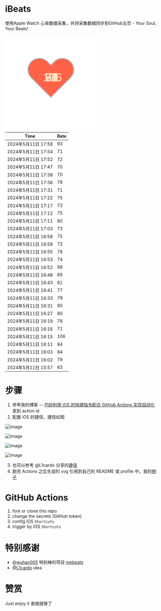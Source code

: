 # iBeats
使用Apple Watch 心率数据采集，并将采集数据同步到GitHub主页 - Your Soul, Your Beats!

![](./files/heart.svg)

<!--START_SECTION:my_heart_rate-->
| Time | Rate | 
 | ---- | ---- | 
| 2024年5月11日 17:58 | 93 |
| 2024年5月11日 17:54 | 71 |
| 2024年5月11日 17:52 | 72 |
| 2024年5月11日 17:47 | 70 |
| 2024年5月11日 17:38 | 70 |
| 2024年5月11日 17:36 | 78 |
| 2024年5月11日 17:31 | 71 |
| 2024年5月11日 17:22 | 75 |
| 2024年5月11日 17:17 | 72 |
| 2024年5月11日 17:12 | 75 |
| 2024年5月11日 17:11 | 80 |
| 2024年5月11日 17:03 | 73 |
| 2024年5月11日 16:58 | 75 |
| 2024年5月11日 16:58 | 72 |
| 2024年5月11日 16:55 | 78 |
| 2024年5月11日 16:53 | 74 |
| 2024年5月11日 16:52 | 98 |
| 2024年5月11日 16:48 | 85 |
| 2024年5月11日 16:43 | 81 |
| 2024年5月11日 16:41 | 77 |
| 2024年5月11日 16:33 | 79 |
| 2024年5月11日 16:31 | 80 |
| 2024年5月11日 16:27 | 80 |
| 2024年5月11日 16:19 | 78 |
| 2024年5月11日 16:16 | 71 |
| 2024年5月11日 16:15 | 106 |
| 2024年5月11日 16:11 | 84 |
| 2024年5月11日 16:03 | 84 |
| 2024年5月11日 16:02 | 79 |
| 2024年5月11日 15:57 | 83 |

<!--END_SECTION:my_heart_rate-->

# 步骤
1. 参考我的博客 -- [巧妙利用 iOS 的快捷指令配合 GitHub Actions 实现自动化](https://github.com/yihong0618/gitblog/issues/198) 拿到 action id
2. 配置 iOS 的捷径，捷径如图

![image](https://user-images.githubusercontent.com/15976103/122154218-0db0b480-ce97-11eb-93bb-5aec07c558dc.png)

![image](https://user-images.githubusercontent.com/15976103/122154236-186b4980-ce97-11eb-8e4b-70551a0391ae.png)

![image](https://user-images.githubusercontent.com/15976103/122154268-2d47dd00-ce97-11eb-902e-3acf292265a9.png)

![image](https://user-images.githubusercontent.com/15976103/122174055-fa144680-ceb4-11eb-9be2-3eb83cd516f7.png)

3. 也可以参考 @L1cardo 分享的[捷径](https://www.icloud.com/shortcuts/6ab6047b459c41ad822ad6b94b1c03d4)
4. 跑完 Actions 之后生成的 svg 引用到自己的 README 或 profile 中，我的[例子](https://github.com/yihong0618) 

# GitHub Actions

1. fork or clone this repo
2. change the secrets (GitHub token)
3. config iOS `Shortcuts` 
4. trigger by iOS `Shortcuts`

# 特别感谢
- @[wuhan005](https://github.com/wuhan005) 特别棒的项目 [mebeats](https://github.com/wuhan005/mebeats)
- @[L1cardo](https://github.com/L1cardo) idea

# 赞赏
Just enjoy it
谢谢就够了
